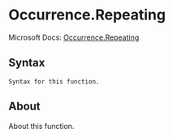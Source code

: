 ---
---

# Occurrence.Repeating

Microsoft Docs: [Occurrence.Repeating](https://docs.microsoft.com/en-us/powerquery-m/occurrence-repeating)

## Syntax

```
Syntax for this function.
```

## About

About this function.

